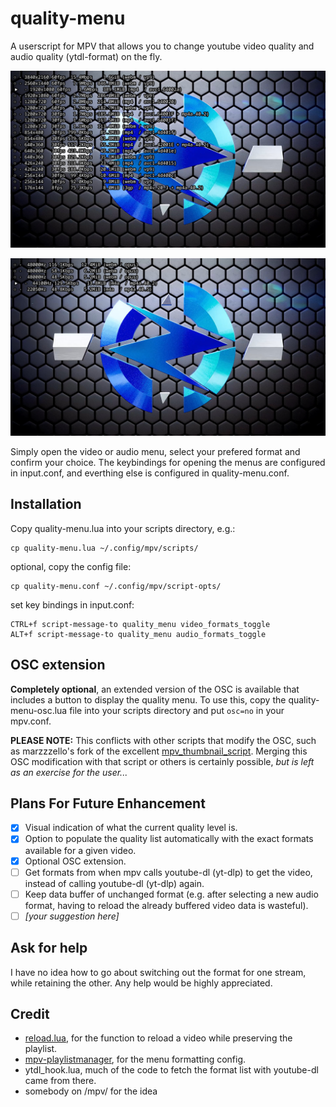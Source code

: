 # quality-menu
A userscript for MPV that allows you to change youtube video quality and audio quality (ytdl-format) on the fly.

![screenshot](quality-menu-preview-video.jpg)

![screenshot](quality-menu-preview-audio.jpg)

Simply open the video or audio menu, select your prefered format and confirm your choice. The keybindings for opening the menus are configured in input.conf, and everthing else is configured in quality-menu.conf.

## Installation
Copy quality-menu.lua into your scripts directory, e.g.:

    cp quality-menu.lua ~/.config/mpv/scripts/
optional, copy the config file:

    cp quality-menu.conf ~/.config/mpv/script-opts/
set key bindings in input.conf:

    CTRL+f script-message-to quality_menu video_formats_toggle
    ALT+f script-message-to quality_menu audio_formats_toggle

## OSC extension
**Completely optional**, an extended version of the OSC is available that includes a button to display the quality menu.  To use this, copy the quality-menu-osc.lua file into your scripts directory and put `osc=no` in your mpv.conf.

**PLEASE NOTE:** This conflicts with other scripts that modify the OSC, such as marzzzello's fork of the excellent [mpv_thumbnail_script](https://github.com/marzzzello/mpv_thumbnail_script).  Merging this OSC modification with that script or others is certainly possible, *but is left as an exercise for the user...*

## Plans For Future Enhancement
- [x] Visual indication of what the current quality level is.
- [x] Option to populate the quality list automatically with the exact formats available for a given video.
- [x] Optional OSC extension.
- [ ] Get formats from when mpv calls youtube-dl (yt-dlp) to get the video, instead of calling youtube-dl (yt-dlp) again.
- [ ] Keep data buffer of unchanged format (e.g. after selecting a new audio format, having to reload the already buffered video data is wasteful).
- [ ] *\[your suggestion here\]*

## Ask for help
I have no idea how to go about switching out the format for one stream, while retaining the other.
Any help would be highly appreciated.


## Credit
- [reload.lua](https://github.com/4e6/mpv-reload/), for the function to reload a video while preserving the playlist.
- [mpv-playlistmanager](https://github.com/jonniek/mpv-playlistmanager), for the menu formatting config.
- ytdl_hook.lua, much of the  code to fetch the format list with youtube-dl came from there.
- somebody on /mpv/ for the idea
